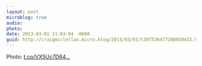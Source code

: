 ```yaml
---
layout: post
microblog: true
audio: 
photo: 
date: 2013-03-01 11:03:04 -0600
guid: http://craigmcclellan.micro.blog/2013/03/01/t307536477208850432.html
---
```

Photo:  [t.co/VX5Uc7D64...](http://t.co/VX5Uc7D64m)
